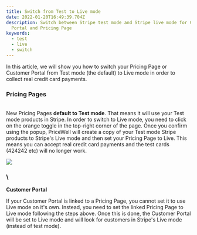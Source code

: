```yaml
---
title: Switch from Test to Live mode
date: 2022-01-20T16:49:39.704Z
description: Switch between Stripe test mode and Stripe live mode for Customer
  Portal and Pricing Page
keywords:
  - test
  - live
  - switch
---
```

In this article, we will show you how to switch your Pricing Page or Customer Portal from Test mode (the default) to Live mode in order to collect real credit card payments.

### **Pricing Pages**

\
New Pricing Pages **default to Test mode**. That means it will use your Test mode products in Stripe. In order to switch to Live mode, you need to click on the orange toggle in the top-right corner of the page. Once you confirm using the popup, PriceWell will create a copy of your Test mode Stripe products to Stripe's Live mode and then set your Pricing Page to Live. This means you can accept real credit card payments and the test cards (424242 etc) will no longer work.

[![](https://s3-eu-central-1.amazonaws.com/euc-cdn.freshdesk.com/data/helpdesk/attachments/production/80065546865/original/ikR90o91YuVHtxDz4ow-XkVsGEHEDao-6A.gif?1641311966)](https://s3-eu-central-1.amazonaws.com/euc-cdn.freshdesk.com/data/helpdesk/attachments/production/80065546865/original/ikR90o91YuVHtxDz4ow-XkVsGEHEDao-6A.gif?1641311966)

### \
**Customer Portal**

If your Customer Portal is linked to a Pricing Page, you cannot set it to use Live mode on it's own. Instead, you need to set the linked Pricing Page to Live mode following the steps above. Once this is done, the Customer Portal will be set to Live mode and will look for customers in Stripe's Live mode (instead of test mode).